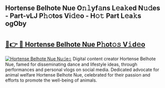 ## Hortense Belhote Nue O𝚗𝚕yf𝚊ns L𝚎a𝚔ed N𝚞𝚍es - Part-vLJ P𝚑𝚘tos Vi𝚍𝚎o - H𝚘𝚝 Part L𝚎a𝚔s ogOby

# <h2><a href="http://kf6cvp.oniu.top/?m=Hortense+Belhote+Nue">🔗👉 🔴 Hortense Belhote Nue P𝚑ot𝚘𝚜 V𝚒d𝚎o</a></h2>

[![Hortense Belhote Nue Nu𝚍e𝚜](https://i.imgur.com/0qMVB7G.gif)](http://kf6cvp.oniu.top/?m=Hortense+Belhote+Nue)
Digital content creator Hortense Belhote Nue, famed for disseminating dance and lifestyle ideas, through performances and personal vlogs on social media. Dedicated advocate for animal welfare Hortense Belhote Nue, celebrated for their passion and efforts to promote the well-being of animals.  
